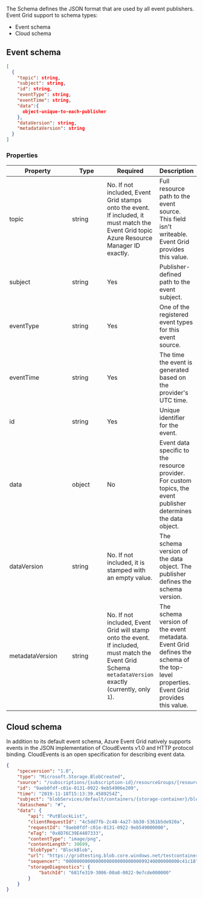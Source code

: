 The Schema defines the JSON format that are used by all event publishers. Event Grid support to schema types:

-   Event schema
-   Cloud schema

## Event schema

```json
[
  {
    "topic": string,
    "subject": string,
    "id": string,
    "eventType": string,
    "eventTime": string,
    "data":{
      object-unique-to-each-publisher
    },
    "dataVersion": string,
    "metadataVersion": string
  }
]
```

### Properties

<table><thead><tr><th width="177">Property</th><th width="111">Type</th><th>Required</th><th>Description</th></tr></thead><tbody><tr><td>topic</td><td>string</td><td>No. If not included, Event Grid stamps onto the event. If included, it must match the Event Grid topic Azure Resource Manager ID exactly.</td><td>Full resource path to the event source. This field isn't writeable. Event Grid provides this value.</td></tr><tr><td>subject</td><td>string</td><td>Yes</td><td>Publisher-defined path to the event subject.</td></tr><tr><td>eventType</td><td>string</td><td>Yes</td><td>One of the registered event types for this event source.</td></tr><tr><td>eventTime</td><td>string</td><td>Yes</td><td>The time the event is generated based on the provider's UTC time.</td></tr><tr><td>id</td><td>string</td><td>Yes</td><td>Unique identifier for the event.</td></tr><tr><td>data</td><td>object</td><td>No</td><td>Event data specific to the resource provider. For custom topics, the event publisher determines the data object.</td></tr><tr><td>dataVersion</td><td>string</td><td>No. If not included, it is stamped with an empty value.</td><td>The schema version of the data object. The publisher defines the schema version.</td></tr><tr><td>metadataVersion</td><td>string</td><td>No. If not included, Event Grid will stamp onto the event. If included, must match the Event Grid Schema <code>metadataVersion</code> exactly (currently, only <code>1</code>).</td><td>The schema version of the event metadata. Event Grid defines the schema of the top-level properties. Event Grid provides this value.</td></tr></tbody></table>

## Cloud schema

In addition to its default event schema, Azure Event Grid natively supports events in the JSON implementation of CloudEvents v1.0 and HTTP protocol binding. CloudEvents is an open specification for describing event data.

```json
{
	"specversion": "1.0",
	"type": "Microsoft.Storage.BlobCreated",
	"source": "/subscriptions/{subscription-id}/resourceGroups/{resource-group}/providers/Microsoft.Storage/storageAccounts/{storage-account}",
	"id": "9aeb0fdf-c01e-0131-0922-9eb54906e209",
	"time": "2019-11-18T15:13:39.4589254Z",
	"subject": "blobServices/default/containers/{storage-container}/blobs/{new-file}",
	"dataschema": "#",
	"data": {
		"api": "PutBlockList",
		"clientRequestId": "4c5dd7fb-2c48-4a27-bb30-5361b5de920a",
		"requestId": "9aeb0fdf-c01e-0131-0922-9eb549000000",
		"eTag": "0x8D76C39E4407333",
		"contentType": "image/png",
		"contentLength": 30699,
		"blobType": "BlockBlob",
		"url": "https://gridtesting.blob.core.windows.net/testcontainer/{new-file}",
		"sequencer": "000000000000000000000000000099240000000000c41c18",
		"storageDiagnostics": {
			"batchId": "681fe319-3006-00a8-0022-9e7cde000000"
		}
	}
}
```
